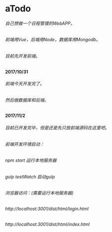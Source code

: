 # aTodo

###### 自己想做一个日程管理的WebAPP。
###### 前端用Vue，后端用Node，数据库用Mongodb。
###### 目前先开发前端。

#### 2017/10/31

###### 前端今天开发完了。
###### 然后做数据库和后端。

#### 2017/11/2

###### 目前已开发完毕，但是还是先只放前端源码在这里吧。
###### 前端开发环境启动：
###### npm start 运行本地服务器
###### gulp testWatch 启动gulp
###### 浏览器访问：(需要运行本地服务器)
###### http://localhost:3001/dist/html/login.html
###### http://localhost:3001/dist/html/index.html